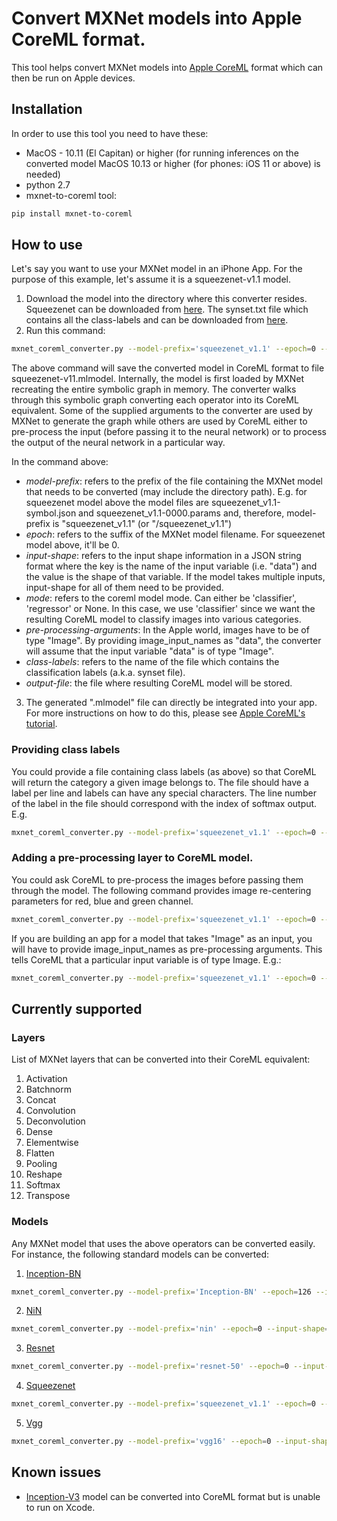 # Convert MXNet models into Apple CoreML format.

This tool helps convert MXNet models into [Apple CoreML](https://developer.apple.com/documentation/coreml) format which can then be run on Apple devices.

## Installation
In order to use this tool you need to have these:
* MacOS - 10.11 (El Capitan) or higher (for running inferences on the converted model MacOS 10.13 or higher (for phones: iOS 11 or above) is needed)
* python 2.7
* mxnet-to-coreml tool: 

```bash
pip install mxnet-to-coreml
```

## How to use
Let's say you want to use your MXNet model in an iPhone App. For the purpose of this example, let's assume it is a squeezenet-v1.1 model.

1. Download the model into the directory where this converter resides. Squeezenet can be downloaded from [here](http://data.mxnet.io/models/imagenet/squeezenet/). The synset.txt file which contains all the class-labels and can be downloaded from [here](http://data.mxnet.io/models/imagenet/synset.txt).
2. Run this command:

  ```bash
mxnet_coreml_converter.py --model-prefix='squeezenet_v1.1' --epoch=0 --input-shape='{"data":"3,227,227"}' --mode=classifier --pre-processing-arguments='{"image_input_names":"data"}' --class-labels synset.txt --output-file="squeezenetv11.mlmodel"
```

  The above command will save the converted model in CoreML format to file squeezenet-v11.mlmodel. Internally, the model is first loaded by MXNet recreating the entire symbolic graph in memory. The converter walks through this symbolic graph converting each operator into its CoreML equivalent. Some of the supplied arguments to the converter are used by MXNet to generate the graph while others are used by CoreML either to pre-process the input (before passing it to the neural network) or to process the output of the neural network in a particular way.

  In the command above:

  * _model-prefix_: refers to the prefix of the file containing the MXNet model that needs to be converted (may include the directory path). E.g. for squeezenet model above the model files are squeezenet_v1.1-symbol.json and squeezenet_v1.1-0000.params and, therefore, model-prefix is "squeezenet_v1.1" (or "<directory-where-model-exists>/squeezenet_v1.1")
  * _epoch_: refers to the suffix of the MXNet model filename. For squeezenet model above, it'll be 0.
  * _input-shape_: refers to the input shape information in a JSON string format where the key is the name of the input variable (i.e. "data") and the value is the shape of that variable. If the model takes multiple inputs, input-shape for all of them need to be provided.
  * _mode_: refers to the coreml model mode. Can either be 'classifier', 'regressor' or None. In this case, we use 'classifier' since we want the resulting CoreML model to classify images into various categories.
  * _pre-processing-arguments_: In the Apple world, images have to be of type "Image". By providing image_input_names as "data", the converter will assume that the input variable "data" is of type "Image".
  * _class-labels_: refers to the name of the file which contains the classification labels (a.k.a. synset file).
  * _output-file_: the file where resulting CoreML model will be stored.

3. The generated ".mlmodel" file can directly be integrated into your app. For more instructions on how to do this, please see [Apple CoreML's tutorial](https://developer.apple.com/documentation/coreml/integrating_a_core_ml_model_into_your_app).


### Providing class labels
You could provide a file containing class labels (as above) so that CoreML will return the category a given image belongs to. The file should have a label per line and labels can have any special characters. The line number of the label in the file should correspond with the index of softmax output. E.g.

```bash
mxnet_coreml_converter.py --model-prefix='squeezenet_v1.1' --epoch=0 --input-shape='{"data":"3,227,227"}' --mode=classifier --class-labels synset.txt --output-file="squeezenetv11.mlmodel"
```

### Adding a pre-processing layer to CoreML model.
You could ask CoreML to pre-process the images before passing them through the model. The following command provides image re-centering parameters for red, blue and green channel.

```bash
mxnet_coreml_converter.py --model-prefix='squeezenet_v1.1' --epoch=0 --input-shape='{"data":"3,224,224"}' --pre-processing-arguments='{"red_bias":127,"blue_bias":117,"green_bias":103}' --output-file="squeezenet_v11.mlmodel"
```

If you are building an app for a model that takes "Image" as an input, you will have to provide image_input_names as pre-processing arguments. This tells CoreML that a particular input variable is of type Image. E.g.:

```bash
mxnet_coreml_converter.py --model-prefix='squeezenet_v1.1' --epoch=0 --input-shape='{"data":"3,224,224"}' --pre-processing-arguments='{"red_bias":127,"blue_bias":117,"green_bias":103,"image_input_names":"data"}' --output-file="squeezenet_v11.mlmodel"
```

## Currently supported
### Layers
List of MXNet layers that can be converted into their CoreML equivalent:

1. Activation
2. Batchnorm
3. Concat
4. Convolution
5. Deconvolution
6. Dense
7. Elementwise
8. Flatten
9. Pooling
10. Reshape
11. Softmax
12. Transpose

### Models
Any MXNet model that uses the above operators can be converted easily. For instance, the following standard models can be converted:

1. [Inception-BN](http://data.mxnet.io/models/imagenet/inception-bn/)

```bash
mxnet_coreml_converter.py --model-prefix='Inception-BN' --epoch=126 --input-shape='{"data":"3,224,224"}' --mode=classifier --pre-processing-arguments='{"image_input_names":"data"}' --class-labels synset.txt --output-file="InceptionBN.mlmodel"
```

2. [NiN](http://data.dmlc.ml/models/imagenet/nin/)

```bash
mxnet_coreml_converter.py --model-prefix='nin' --epoch=0 --input-shape='{"data":"3,224,224"}' --mode=classifier --pre-processing-arguments='{"image_input_names":"data"}' --class-labels synset.txt --output-file="nin.mlmodel"
```

3. [Resnet](http://data.mxnet.io/models/imagenet/resnet/)

```bash
mxnet_coreml_converter.py --model-prefix='resnet-50' --epoch=0 --input-shape='{"data":"3,224,224"}' --mode=classifier --pre-processing-arguments='{"image_input_names":"data"}' --class-labels synset.txt --output-file="resnet50.mlmodel"
```

4. [Squeezenet](http://data.mxnet.io/models/imagenet/squeezenet/)

```bash
mxnet_coreml_converter.py --model-prefix='squeezenet_v1.1' --epoch=0 --input-shape='{"data":"3,227,227"}' --mode=classifier --pre-processing-arguments='{"image_input_names":"data"}' --class-labels synset.txt --output-file="squeezenetv11.mlmodel"
```

5. [Vgg](http://data.mxnet.io/models/imagenet/vgg/)

```bash
mxnet_coreml_converter.py --model-prefix='vgg16' --epoch=0 --input-shape='{"data":"3,224,224"}' --mode=classifier --pre-processing-arguments='{"image_input_names":"data"}' --class-labels synset.txt --output-file="vgg16.mlmodel"
```

## Known issues
* [Inception-V3](http://data.mxnet.io/models/imagenet/inception-v3.tar.gz) model can be converted into CoreML format but is unable to run on Xcode.
